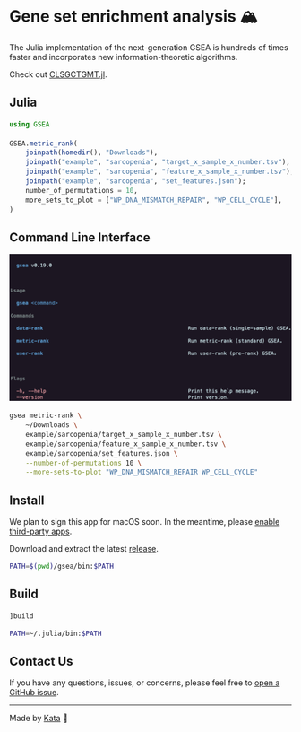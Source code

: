 # Gene set enrichment analysis 🏔️

The Julia implementation of the next-generation GSEA is hundreds of times faster and incorporates new information-theoretic algorithms.

Check out [CLSGCTGMT.jl](https://github.com/GSEA-MSigDB/CLSGCTGMT.jl).

## Julia

```julia
using GSEA

GSEA.metric_rank(
    joinpath(homedir(), "Downloads"),
    joinpath("example", "sarcopenia", "target_x_sample_x_number.tsv"),
    joinpath("example", "sarcopenia", "feature_x_sample_x_number.tsv"),
    joinpath("example", "sarcopenia", "set_features.json");
    number_of_permutations = 10,
    more_sets_to_plot = ["WP_DNA_MISMATCH_REPAIR", "WP_CELL_CYCLE"],
)
```

## Command Line Interface

![The screenshot of the help command](media/help.png)

```bash
gsea metric-rank \
    ~/Downloads \
    example/sarcopenia/target_x_sample_x_number.tsv \
    example/sarcopenia/feature_x_sample_x_number.tsv \
    example/sarcopenia/set_features.json \
    --number-of-permutations 10 \
    --more-sets-to-plot "WP_DNA_MISMATCH_REPAIR WP_CELL_CYCLE"
```

## Install

We plan to sign this app for macOS soon.
In the meantime, please [enable third-party apps](https://support.apple.com/en-us/102445#openanyway).

Download and extract the latest [release](https://github.com/GSEA-MSigDB/GSEA.jl/releases/latest).

```bash
PATH=$(pwd)/gsea/bin:$PATH
```

## Build

```julia
]build
```

```bash
PATH=~/.julia/bin:$PATH
```

## Contact Us

If you have any questions, issues, or concerns, please feel free to [open a GitHub issue](https://github.com/GSEA-MSigDB/GSEA.jl/issues/new/choose).

---

Made by [Kata](https://github.com/KwatMDPhD/Kata.jl) 🥋
